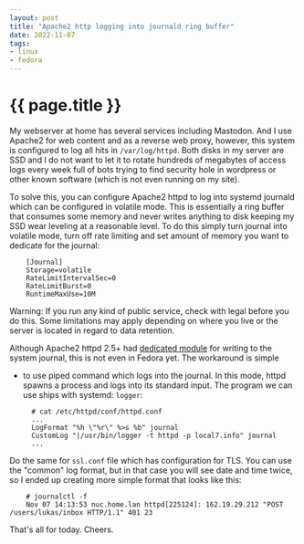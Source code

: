 ```yaml
---
layout: post
title: "Apache2 http logging into journald ring buffer"
date: 2022-11-07
tags:
- linux
- fedora
---
```

{{ page.title }}
================

My webserver at home has several services including Mastodon. And I use Apache2
for web content and as a reverse web proxy, however, this system is configured
to log all hits in `/var/log/httpd`. Both disks in my server are SSD and I
do not want to let it to rotate hundreds of megabytes of access logs every
week full of bots trying to find security hole in wordpress or other
known software (which is not even running on my site).

To solve this, you can configure Apache2 httpd to log into systemd journald
which can be configured in volatile mode. This is essentially a ring buffer
that consumes some memory and never writes anything to disk keeping my SSD wear
leveling at a reasonable level. To do this simply turn journal into volatile
mode, turn off rate limiting and set amount of memory you want to dedicate for
the journal:

        [Journal]
        Storage=volatile
        RateLimitIntervalSec=0
        RateLimitBurst=0
        RuntimeMaxUse=10M

Warning: If you run any kind of public service, check with legal before you do
this. Some limitations may apply depending on where you live or the server is
located in regard to data retention.

Although Apache2 httpd 2.5+ had [dedicated
module](https://httpd.apache.org/docs/trunk/mod/mod_journald.html) for writing
to the system journal, this is not even in Fedora yet. The workaround is simple
- to use piped command which logs into the journal. In this mode, httpd spawns
a process and logs into its standard input. The program we can use ships with
systemd: `logger`:

        # cat /etc/httpd/conf/httpd.conf
        ...
        LogFormat "%h \"%r\" %>s %b" journal
        CustomLog "|/usr/bin/logger -t httpd -p local7.info" journal
        ...

Do the same for `ssl.conf` file which has configuration for TLS. You can use
the "common" log format, but in that case you will see date and time twice, so
I ended up creating more simple format that looks like this:

        # journalctl -f
        Nov 07 14:13:53 nuc.home.lan httpd[225124]: 162.19.29.212 "POST /users/lukas/inbox HTTP/1.1" 401 23

That's all for today. Cheers.
